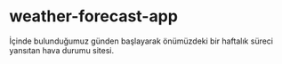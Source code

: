 # weather-forecast-app
İçinde bulunduğumuz günden başlayarak önümüzdeki bir haftalık süreci yansıtan hava durumu sitesi.
